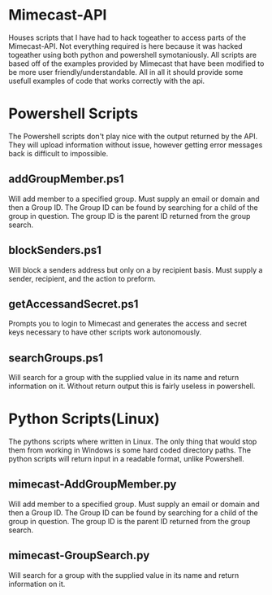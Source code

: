 # Mimecast-API
Houses scripts that I have had to hack togeather to access parts of the Mimecast-API.  Not everything required is here because it was hacked togeather using both python and powershell symotaniously.  All scripts are based off of the examples provided by Mimecast that have been modified to be more user friendly/understandable. All in all it should provide some usefull examples of code that works correctly with the api.


# Powershell Scripts
The Powershell scripts don't play nice with the output returned by the API. They will upload information
without issue, however getting error messages back is difficult to impossible.

## addGroupMember.ps1
Will add member to a specified group.  Must supply an email or domain and then a Group ID.  The Group ID can be found by searching for a child of the group in question.  The group ID is the parent ID returned from the group search.
	
## blockSenders.ps1
Will block a senders address but only on a by recipient basis.  Must supply a sender, recipient, and the action to preform.
	
## getAccessandSecret.ps1
Prompts you to login to Mimecast and generates the access and secret keys necessary to have other scripts work autonomously.
	
## searchGroups.ps1
Will search for a group with the supplied value in its name and return information on it.  Without return output this is fairly useless in powershell.
	
# Python Scripts(Linux)
The pythons scripts where written in Linux.  The only thing that would stop them from working in Windows is some hard coded directory paths.
The python scripts will return input in a readable format, unlike Powershell.

## mimecast-AddGroupMember.py
Will add member to a specified group.  Must supply an email or domain and then a Group ID.  The Group ID can be found by searching for a child of the group in question.  The group ID is the parent ID returned from the group search.
	
## mimecast-GroupSearch.py
Will search for a group with the supplied value in its name and return information on it.
